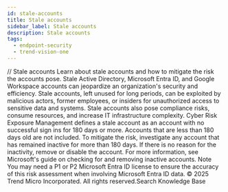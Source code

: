```yaml
---
id: stale-accounts
title: Stale accounts
sidebar_label: Stale accounts
description: Stale accounts
tags:
  - endpoint-security
  - trend-vision-one
---
```


/*<![CDATA[*/ $('#title').html($('meta[name=map-description]').attr('content')); /*]]>*/ Stale accounts Learn about stale accounts and how to mitigate the risk the accounts pose. Stale Active Directory, Microsoft Entra ID, and Google Workspace accounts can jeopardize an organization's security and efficiency. Stale accounts, left unused for long periods, can be exploited by malicious actors, former employees, or insiders for unauthorized access to sensitive data and systems. Stale accounts also pose compliance risks, consume resources, and increase IT infrastructure complexity. Cyber Risk Exposure Management defines a stale account as an account with no successful sign ins for 180 days or more. Accounts that are less than 180 days old are not included. To mitigate the risk, investigate any account that has remained inactive for more than 180 days. If there is no reason for the inactivity, remove or disable the account. For more information, see Microsoft's guide on checking for and removing inactive accounts. Note You may need a P1 or P2 Microsoft Entra ID license to ensure the accuracy of this risk assessment when involving Microsoft Entra ID data. © 2025 Trend Micro Incorporated. All rights reserved.Search Knowledge Base